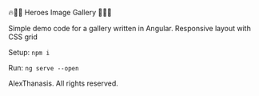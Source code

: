 🔥🦸‍♀️ Heroes Image Gallery 🦸‍♂️🔥

Simple demo code for a gallery written in Angular. Responsive layout with CSS grid

Setup:
`npm i`

Run:
`ng serve --open`

AlexThanasis. All rights reserved.
